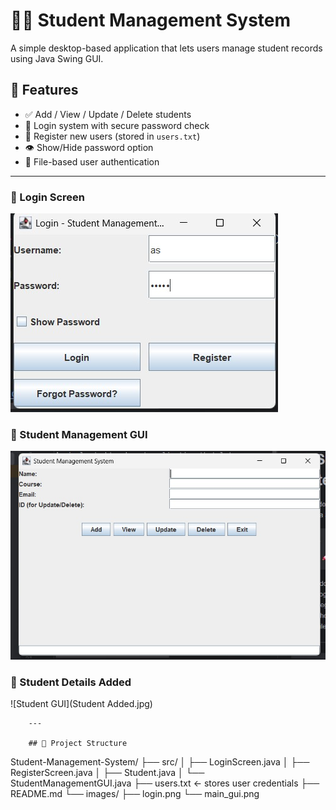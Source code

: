 # 🧑‍🎓 Student Management System 

A simple desktop-based application that lets users manage student records using Java Swing GUI.

## 🚀 Features

- ✅ Add / View / Update / Delete students
- 🔐 Login system with secure password check
- 📝 Register new users (stored in `users.txt`)
- 👁️ Show/Hide password option
- 📁 File-based user authentication

---


### 🔐 Login Screen
![Login Screen](login.jpg)

### 📝 Student Management GUI
![Student GUI](sms-gui.jpg)

### 📝 Student Details Added
![Student GUI](Student Added.jpg)

        ---

        ## 📁 Project Structure

Student-Management-System/
├── src/
│ ├── LoginScreen.java
│ ├── RegisterScreen.java
│ ├── Student.java
│ └── StudentManagementGUI.java
├── users.txt ← stores user credentials
├── README.md
└── images/
├── login.png
└── main_gui.png


